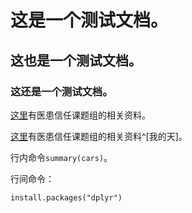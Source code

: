 # 这是一个测试文档。

## 这也是一个测试文档。

### 这还是一个测试文档。


[这里](http://pan.baidu.com/s/1bPzIkY)有医患信任课题组的相关资料。


[这里](http://pan.baidu.com/s/1bPzIkY)有医患信任课题组的相关资料^[我的天]。

行内命令`summary(cars)`。


行间命令：

```
install.packages("dplyr")
```




